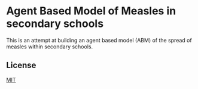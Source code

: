 # Agent Based Model of Measles in secondary schools

This is an attempt at building an agent based model (ABM) of the spread of measles within secondary schools.

## License
[MIT](https://choosealicense.com/licenses/mit/)
